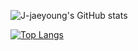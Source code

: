 <!-- ### Hi there 👋 -->
![J-jaeyoung's GitHub stats](https://github-readme-stats.vercel.app/api?username=J-jaeyoung&hide=contribs,prs&theme=radical)

[![Top Langs](https://github-readme-stats.vercel.app/api/top-langs/?username=J-jaeyoung&layout=compact&theme=radical&langs_count=4)](https://github.com/anuraghazra/github-readme-stats)

<!--
**J-jaeyoung/J-jaeyoung** is a ✨ _special_ ✨ repository because its `README.md` (this file) appears on your GitHub profile.

Here are some ideas to get you started:

- 🔭 I’m currently working on ...
- 🌱 I’m currently learning ...
- 👯 I’m looking to collaborate on ...
- 🤔 I’m looking for help with ...
- 💬 Ask me about ...
- 📫 How to reach me: ...
- 😄 Pronouns: ...
- ⚡ Fun fact: ...
-->
